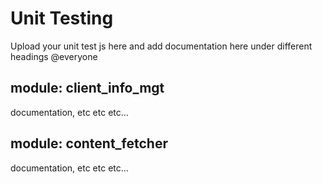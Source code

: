 # Unit Testing

Upload your unit test js here and add documentation here under different headings @everyone


## module: client_info_mgt

documentation, etc etc etc...


## module: content_fetcher

documentation, etc etc etc...
